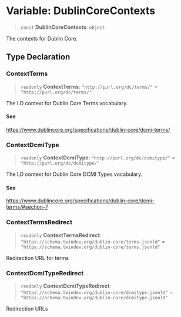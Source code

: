 # Variable: DublinCoreContexts

> `const` **DublinCoreContexts**: `object`

The contexts for Dublin Core.

## Type Declaration

### ContextTerms

> `readonly` **ContextTerms**: `"http://purl.org/dc/terms/"` = `"http://purl.org/dc/terms/"`

The LD context for Dublin Core Terms vocabulary.

#### See

https://www.dublincore.org/specifications/dublin-core/dcmi-terms/

### ContextDcmiType

> `readonly` **ContextDcmiType**: `"http://purl.org/dc/dcmitype/"` = `"http://purl.org/dc/dcmitype/"`

The LD context for Dublin Core DCMI Types vocabulary.

#### See

https://www.dublincore.org/specifications/dublin-core/dcmi-terms/#section-7

### ContextTermsRedirect

> `readonly` **ContextTermsRedirect**: `"https://schema.twindev.org/dublin-core/terms.jsonld"` = `"https://schema.twindev.org/dublin-core/terms.jsonld"`

Redirection URL for terms

### ContextDcmiTypeRedirect

> `readonly` **ContextDcmiTypeRedirect**: `"https://schema.twindev.org/dublin-core/dcmitype.jsonld"` = `"https://schema.twindev.org/dublin-core/dcmitype.jsonld"`

Redirection URLs
